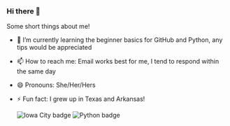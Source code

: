 ### Hi there 👋


Some short things about me!

- 🌱 I’m currently learning the beginner basics for GitHub and Python, any tips would be appreciated
- 📫 How to reach me: Email works best for me, I tend to respond within the same day
- 😄 Pronouns: She/Her/Hers
- ⚡ Fun fact: I grew up in Texas and Arkansas!

  ![Iowa City badge](https://img.shields.io/static/v1?message=IA&logo=google-maps&labelColor=ffcd00&color=000000&logoColor=black&label=Iowa%20City&style=for-the-badge) ![Python badge](https://img.shields.io/static/v1?message=python&logo=python&labelColor=5c5c5c&color=3776AB&logoColor=white&label=%20&style=for-the-badge)
